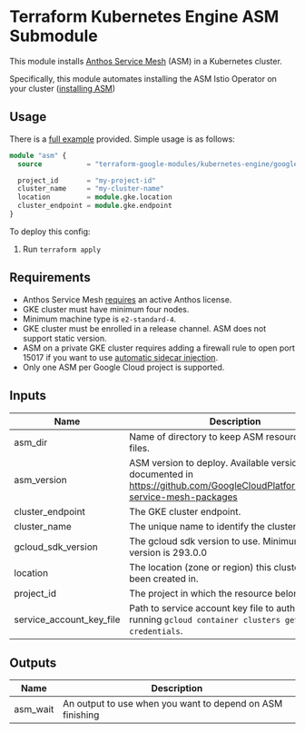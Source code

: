 # Terraform Kubernetes Engine ASM Submodule

This module installs [Anthos Service Mesh](https://cloud.google.com/service-mesh/docs) (ASM) in a Kubernetes cluster.

Specifically, this module automates installing the ASM Istio Operator on your cluster ([installing ASM](https://cloud.google.com/service-mesh/docs/install))

## Usage

There is a [full example](../../examples/simple_zonal_with_asm) provided. Simple usage is as follows:

```tf
module "asm" {
  source           = "terraform-google-modules/kubernetes-engine/google//modules/asm"

  project_id       = "my-project-id"
  cluster_name     = "my-cluster-name"
  location         = module.gke.location
  cluster_endpoint = module.gke.endpoint
}
```

To deploy this config:
1. Run `terraform apply`

## Requirements

- Anthos Service Mesh [requires](https://cloud.google.com/service-mesh/docs/gke-install-existing-cluster#requirements) an active Anthos license.
- GKE cluster must have minimum four nodes.
- Minimum machine type is `e2-standard-4`.
- GKE cluster must be enrolled in a release channel. ASM does not support static version.
- ASM on a private GKE cluster requires adding a firewall rule to open port 15017 if you want to use [automatic sidecar injection](https://cloud.google.com/service-mesh/docs/proxy-injection).
- Only one ASM per Google Cloud project is supported.


 <!-- BEGINNING OF PRE-COMMIT-TERRAFORM DOCS HOOK -->
## Inputs

| Name | Description | Type | Default | Required |
|------|-------------|------|---------|:--------:|
| asm\_dir | Name of directory to keep ASM resource config files. | `string` | `"asm-dir"` | no |
| asm\_version | ASM version to deploy. Available versions are documented in https://github.com/GoogleCloudPlatform/anthos-service-mesh-packages | `string` | `"release-1.6-asm"` | no |
| cluster\_endpoint | The GKE cluster endpoint. | `string` | n/a | yes |
| cluster\_name | The unique name to identify the cluster in ASM. | `string` | n/a | yes |
| gcloud\_sdk\_version | The gcloud sdk version to use. Minimum required version is 293.0.0 | `string` | `"296.0.1"` | no |
| location | The location (zone or region) this cluster has been created in. | `string` | n/a | yes |
| project\_id | The project in which the resource belongs. | `string` | n/a | yes |
| service\_account\_key\_file | Path to service account key file to auth as for running `gcloud container clusters get-credentials`. | `string` | `""` | no |

## Outputs

| Name | Description |
|------|-------------|
| asm\_wait | An output to use when you want to depend on ASM finishing |

 <!-- END OF PRE-COMMIT-TERRAFORM DOCS HOOK -->
